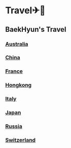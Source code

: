 # Travel✈🛫

## BaekHyun's Travel

### [Australia](Australia/README.md)
### [China](China/README.md)
### [France](France/README.md)
### [Hongkong](Hongkong/README.md)
### [Italy](Italy/README.md)
### [Japan](Japan/README.md)
### [Russia](Russia/README.md)
### [Switzerland](Switzerland/README.md)
